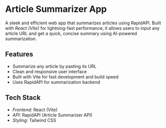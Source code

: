 
# Article Summarizer App

A sleek and efficient web app that summarizes articles using RapidAPI. Built with *React (Vite)* for lightning-fast performance, it allows users to input any article URL and get a quick, concise summary using AI-powered summarization.

## Features

- Summarize any article by pasting its URL
- Clean and responsive user interface
- Built with Vite for fast development and build speed
- Uses RapidAPI for summarization backend

## Tech Stack

- *Frontend:* React (Vite)
- *API:* RapidAPI (Article Summarizer API)
- *Styling:* Tailwind CSS

